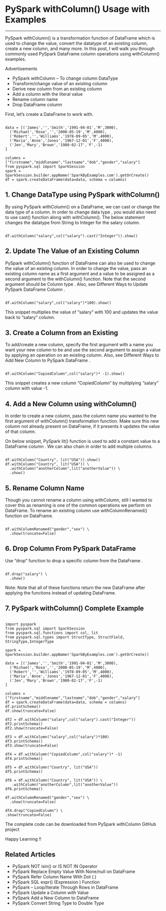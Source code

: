 # PySpark withColumn() Usage with Examples

---

PySpark withColumn() is a transformation function of DataFrame which is used to change the value, convert the datatype of an existing column, create a new column, and many more. In this post, I will walk you through commonly used PySpark DataFrame column operations using withColumn() examples.

Advertisements
- PySpark withColumn – To change column DataType
- Transform/change value of an existing column
- Derive new column from an existing column
- Add a column with the literal value
- Rename column name
- Drop DataFrame column

First, let’s create a DataFrame to work with.

```

data = [('James','','Smith','1991-04-01','M',3000),
  ('Michael','Rose','','2000-05-19','M',4000),
  ('Robert','','Williams','1978-09-05','M',4000),
  ('Maria','Anne','Jones','1967-12-01','F',4000),
  ('Jen','Mary','Brown','1980-02-17','F',-1)
]

columns = ["firstname","middlename","lastname","dob","gender","salary"]
from pyspark.sql import SparkSession
spark = SparkSession.builder.appName('SparkByExamples.com').getOrCreate()
df = spark.createDataFrame(data=data, schema = columns)

```

## 1. Change DataType using PySpark withColumn()

By using PySpark withColumn() on a DataFrame, we can cast or change the data type of a column. In order to change data type , you would also need to use cast() function along with withColumn(). The below statement changes the datatype from String to Integer for the salary column.

```

df.withColumn("salary",col("salary").cast("Integer")).show()

```

## 2. Update The Value of an Existing Column

PySpark withColumn() function of DataFrame can also be used to change the value of an existing column. In order to change the value, pass an existing column name as a first argument and a value to be assigned as a second argument to the withColumn() function. Note that the second argument should be Column type . Also, see Different Ways to Update PySpark DataFrame Column .

```

df.withColumn("salary",col("salary")*100).show()

```

This snippet multiplies the value of “salary” with 100 and updates the value back to “salary” column.

## 3. Create a Column from an Existing

To add/create a new column, specify the first argument with a name you want your new column to be and use the second argument to assign a value by applying an operation on an existing column. Also, see Different Ways to Add New Column to PySpark DataFrame .

```

df.withColumn("CopiedColumn",col("salary")* -1).show()

```

This snippet creates a new column “CopiedColumn” by multiplying “salary” column with value -1.

## 4. Add a New Column using withColumn()

In order to create a new column, pass the column name you wanted to the first argument of withColumn() transformation function. Make sure this new column not already present on DataFrame, if it presents it updates the value of that column.

On below snippet, PySpark lit() function is used to add a constant value to a DataFrame column . We can also chain in order to add multiple columns.

```

df.withColumn("Country", lit("USA")).show()
df.withColumn("Country", lit("USA")) \
  .withColumn("anotherColumn",lit("anotherValue")) \
  .show()

```

## 5. Rename Column Name

Though you cannot rename a column using withColumn, still I wanted to cover this as renaming is one of the common operations we perform on DataFrame. To rename an existing column use withColumnRenamed() function on  DataFrame.

```

df.withColumnRenamed("gender","sex") \
  .show(truncate=False) 

```

## 6. Drop Column From PySpark DataFrame

Use “drop” function to drop a specific column from the DataFrame .

```

df.drop("salary") \
  .show() 

```

Note: Note that all of these functions return the new DataFrame after applying the functions instead of updating DataFrame.

## 7. PySpark withColumn() Complete Example

```

import pyspark
from pyspark.sql import SparkSession
from pyspark.sql.functions import col, lit
from pyspark.sql.types import StructType, StructField, StringType,IntegerType

spark = SparkSession.builder.appName('SparkByExamples.com').getOrCreate()

data = [('James','','Smith','1991-04-01','M',3000),
  ('Michael','Rose','','2000-05-19','M',4000),
  ('Robert','','Williams','1978-09-05','M',4000),
  ('Maria','Anne','Jones','1967-12-01','F',4000),
  ('Jen','Mary','Brown','1980-02-17','F',-1)
]

columns = ["firstname","middlename","lastname","dob","gender","salary"]
df = spark.createDataFrame(data=data, schema = columns)
df.printSchema()
df.show(truncate=False)

df2 = df.withColumn("salary",col("salary").cast("Integer"))
df2.printSchema()
df2.show(truncate=False)

df3 = df.withColumn("salary",col("salary")*100)
df3.printSchema()
df3.show(truncate=False) 

df4 = df.withColumn("CopiedColumn",col("salary")* -1)
df4.printSchema()

df5 = df.withColumn("Country", lit("USA"))
df5.printSchema()

df6 = df.withColumn("Country", lit("USA")) \
   .withColumn("anotherColumn",lit("anotherValue"))
df6.printSchema()

df.withColumnRenamed("gender","sex") \
  .show(truncate=False) 
  
df4.drop("CopiedColumn") \
.show(truncate=False) 

```

The complete code can be downloaded from PySpark withColumn GitHub project

Happy Learning !!

## Related Articles
- PySpark NOT isin() or IS NOT IN Operator
- PySpark Replace Empty Value With None/null on DataFrame
- PySpark Refer Column Name With Dot (.)
- PySpark SQL expr() (Expression ) Function
- PySpark – Loop/Iterate Through Rows in DataFrame
- PySpark Update a Column with Value
- PySpark Add a New Column to DataFrame
- PySpark Convert String Type to Double Type


